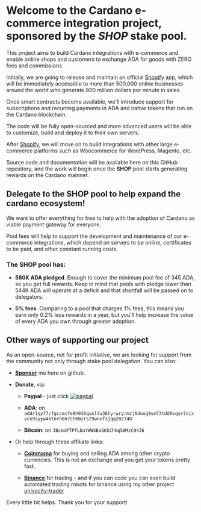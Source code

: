# Welcome to the Cardano e-commerce integration project, sponsored by the *_SHOP_* stake pool. 

This project aims to build Cardano integrations with e-commerce and enable 
online shops and customers to exchange ADA for goods with ZERO fees and 
commissions.

Initially, we are going to release and maintain an official
[Shopify](https://www.shopify.com/?ref=univocity)  app, which will be 
immediately accessible to more than 500,000 online businesses 
around the world who generate 800 million dollars per minute in sales.

Once smart contracts become available, we'll introduce support for subscriptions 
and recurring payments in ADA and native tokens that run on the Cardano 
blockchain.

The code will be fully open-sourced and more advanced users will be able to 
customize, build and deploy it to their own servers.

After [Shopify](https://www.shopify.com/?ref=univocity), we will move on to
build integrations with other large e-commerce platforms such as Woocommerce 
for WordPress, Magento, etc.

Source code and documentation will be available here on this GitHub repository,
and the work will begin once the **SHOP** pool starts generating rewards on the 
Cardano mainnet.

## Delegate to the **SHOP** pool to help expand the cardano ecosystem!

We want to offer everything for free to help with the adoption of Cardano as 
viable payment gateway for everyone.
 
Pool fees will help to support the development and maintenance of our e-commerce
integrations, which depend on servers to be online, certificates to be paid, and
other constant running costs.

### The **SHOP** pool has:

 - **580K ADA pledged**. Enough to cover the minimum pool fee of 345 ADA, so you get
full rewards. Keep in mind that pools with pledge lower than 544K ADA will 
operate at a deficit and that shortfall will be passed on to delegators.
 
 - **5% fees**. Comparing to a pool that charges 1% fees, this means you earn only 
0.2% less rewards in a year, but you'll help increase the value of every ADA you
own through greater adoption.  

## Other ways of supporting our project

As an open-source, not for profit initiative, we are looking for support
from the community not only through stake pool delegation. You can also:
  
 * **<a class="github-button" href="https://github.com/sponsors/jbax" data-icon="octicon-heart" aria-label="Sponsor @jbax on GitHub">Sponsor</a>** me here on github.

 * **Donate**, via:
  
   * **Paypal** - just click [![paypal](https://www.paypalobjects.com/en_US/i/btn/btn_donate_SM.gif)](https://www.paypal.com/cgi-bin/webscr?cmd=_s-xclick&hosted_button_id=JKH3JNHLL4Y42&source=url) 
   
   * **ADA**: on `addr1qy77cfgccmcfe9h936qunl4u36hyrwryrmzj6duug9sm73tdd0sqyslnjxvce9syyw4ktnrh0n7ct60zrs29wnef3jqq202748`
   
   * **Bitcoin**: on `3BcmUPTPfLDuYWWSBxGKkChkq5WMzC94J6`
   
  * Or help through these affiliate links:
   
     * **[Coinmama](https://go.coinmama.com/visit/?bta=56730&brand=coinmama)** for buying
        and selling ADA among other crypto currencies. This is not an exchange and you get your tokens pretty fast.
   
     * **[Binance](https://www.binance.com/en/register?ref=36767892)** for trading - 
        and if you can code you can even build automated trading robots for binance
        using my other project [univocity-trader](https://github.com/uniVocity/univocity-trader)
 
Every little bit helps. Thank you for your support!